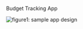 Budget Tracking App

![figure1: sample app design](https://github.com/ST10450188/imadBudget/assets/161336066/832be374-0949-44fc-a955-d7351b1c98f3)
